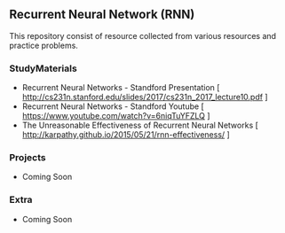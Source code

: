 ## Recurrent Neural Network (RNN)
This repository consist of resource collected from various resources and practice problems.

### StudyMaterials
  * Recurrent Neural Networks - Standford Presentation 
  [ http://cs231n.stanford.edu/slides/2017/cs231n_2017_lecture10.pdf ]
  * Recurrent Neural Networks - Standford Youtube 
  [ https://www.youtube.com/watch?v=6niqTuYFZLQ ]
  * The Unreasonable Effectiveness of Recurrent Neural Networks
  [ http://karpathy.github.io/2015/05/21/rnn-effectiveness/ ]
  
### Projects
  * Coming Soon

### Extra
  * Coming Soon
